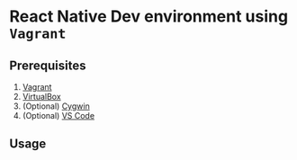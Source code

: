 # React Native Dev environment using `Vagrant`

## Prerequisites
1. [Vagrant]
2. [VirtualBox]
3. (Optional) [Cygwin]
4. (Optional) [VS Code]

## Usage


<!-- Refs -->
[cygwin]: https://www.cygwin.com/index.html
[vagrant]: https://developer.hashicorp.com/vagrant
[virtualbox]: https://www.virtualbox.org/
[vs code]: https://code.visualstudio.com/
